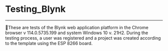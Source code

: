 # Testing_Blynk
_____________________________________________________________________________________________________________________________________________________________
 :small_orange_diamond:These are tests of the Blynk web application platform in the Chrome browser v 114.0.5735.199  and system Windows 10 v. 21H2. During the testing process, 
a user was registered and a project was created according to the template using the ESP 8266 board.
